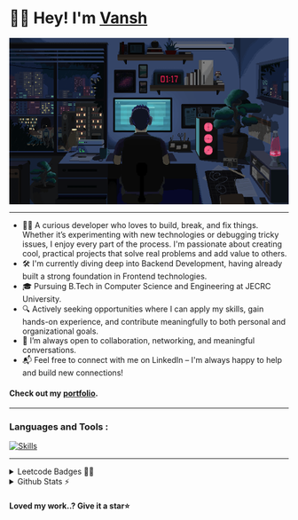 <div align="left">
    <h1>👋🏻 Hey! I'm <a href="https://vansh27.vercel.app" target="_blank">Vansh</a></h1>
    <img align="center" src="./gifs/coding.gif" height="300px" width="auto">
</div>

---

- 🧑‍💻 A curious developer who loves to build, break, and fix things. Whether it’s experimenting with new technologies or debugging tricky issues, I enjoy every part of the process. I'm passionate about creating cool, practical projects that solve real problems and add value to others. 
- 🛠️ I'm currently diving deep into Backend Development, having already built a strong foundation in Frontend technologies.
- 🎓 Pursuing B.Tech in Computer Science and Engineering at JECRC University.
- 🔍 Actively seeking opportunities where I can apply my skills, gain hands-on experience, and contribute meaningfully to both personal and organizational goals.
- 💬 I’m always open to collaboration, networking, and meaningful conversations.
- 📬 Feel free to connect with me on LinkedIn – I'm always happy to help and build new connections!

#### Check out my [portfolio](https://vansh27.vercel.app/).
---

### Languages and Tools :
<p>
  <a href="https://skillicons.dev">
    <img src="https://skillicons.dev/icons?i=html,css,js,react,redux,tailwind,nodejs,express,mongodb,postgresql,mysql,git,github,vercel,npm,docker,vite,postman" alt="Skills" />
  </a>
</p>

---
<details>
  <summary>Leetcode Badges 🧑‍💻</summary>
<img src="https://leetcode-badge-showcase.vercel.app/api?username=vansh2704&animated=true&theme=black" alt="" />
</details>



<details>
  <summary>Github Stats ⚡</summary>

  <a href="#">![](https://github-readme-streak-stats.herokuapp.com/?user=vansh-vm04&layout=compact&theme=blueberry&count_private=true&hide_border=true)</a>
  <a href="#">![](https://github-readme-stats.vercel.app/api/top-langs/?username=vansh-vm04&layout=compact&theme=blueberry&count_private=true&hide_border=true)</a>
  
</details>

#### Loved my work..? Give it a star⭐
